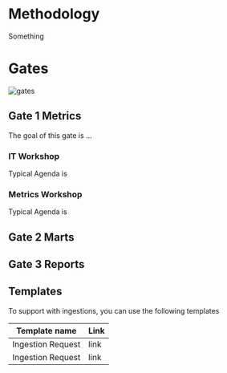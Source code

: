 # Methodology

Something

# Gates

![gates](/data-excellence/assets/images/gates.png)

## Gate 1 Metrics

The goal of this gate is ...

### IT Workshop

Typical Agenda is

### Metrics Workshop

Typical Agenda is

## Gate 2 Marts

## Gate 3 Reports

## Templates

To support with ingestions, you can use the following templates

| Template name      | Link |
| ------------------ | ---- |
| Ingestion Request  | link |
| Ingestion Request  | link |